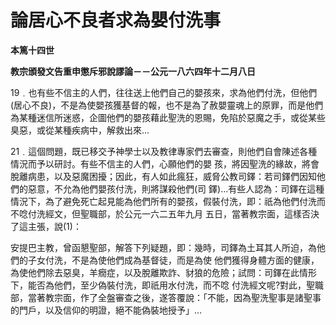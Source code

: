 # 論居心不良者求為嬰付洗事


**本篤十四世**

**教宗頒發文告重申懲斥邪說謬論－－公元一八六四年十二月八日**





19﹒也有些不信主的人們，往往送上他們自己的嬰孩來，求為他們付洗，但他們(居心不良)，不是為使嬰孩獲基督的報，也不是為了赦嬰靈魂上的原罪，而是他們為某種迷信所迷惑，企圖他們的嬰孩藉此聖洗的恩賜，免陷於惡魔之手，或從某些臭惡，或從某種疾病中，解救出來…

21﹒這個問題，既已移交予神學士以及教律專家們去審查，則他們自會陳述各種情況而予以研討。有些不信主的人們，心願他們的嬰
孩，將因聖洗的緣故，將會脫離病患，以及惡魔困擾；因此，有人如此瘋狂，威脅公教司鐸：若司鐸們因知他們的惡意，不允為他們嬰孩付洗，則將謀殺他們(司
鐸)…有些人認為：司鐸在這種情況下，為了避免死亡起見能為他們所有的嬰孩，假裝付洗，即：祇為他們付洗而不唸付洗經文，但聖職部，於公元一六二五年九月
五日，當著教宗面，這樣否決了這主張，說(1)：

安提巴主教，曾函懇聖部，解答下列疑題，即：幾時，司鐸為土耳其人所迫，為他們的子女付洗，不是為使他們成為基督徒，而是為使
他們獲得身體方面的健康，為使他們除去惡臭，羊癇症，以及脫離欺詐、豺狼的危險；試問：司鐸在此情形下，能否為他們，至少偽裝付洗，即祇用水付洗，而不唸
付洗經文呢?對此，聖職部，當著教宗面，作了全盤審查之後，遂答覆說：「不能，因為聖洗聖事是諸聖事的門戶，以及信仰的明證，絕不能偽裝地授予」…

